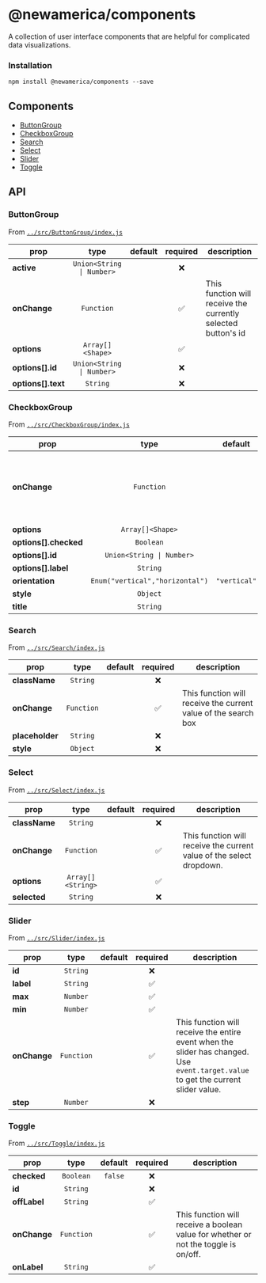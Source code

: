 # @newamerica/components

A collection of user interface components that are helpful for complicated data visualizations.

### Installation

```
npm install @newamerica/components --save
```


## Components



  - [ButtonGroup](#buttongroup)
  - [CheckboxGroup](#checkboxgroup)
  - [Search](#search)
  - [Select](#select)
  - [Slider](#slider)
  - [Toggle](#toggle)

## API




### ButtonGroup
 
From [`../src/ButtonGroup/index.js`](../src/ButtonGroup/index.js)
 

 
prop | type | default | required | description
---- | :----: | :-------: | :--------: | -----------
**active** | `Union<String \| Number>` |  | :x: | 
**onChange** | `Function` |  | :white_check_mark: | This function will receive the currently selected button's id
**options** | `Array[]<Shape>` |  | :white_check_mark: | 
**options[].id** | `Union<String \| Number>` |  | :x: | 
**options[].text** | `String` |  | :x: | 
 
 
 


### CheckboxGroup
 
From [`../src/CheckboxGroup/index.js`](../src/CheckboxGroup/index.js)
 

 
prop | type | default | required | description
---- | :----: | :-------: | :--------: | -----------
**onChange** | `Function` |  | :white_check_mark: | This function will receive an object with all checkbox values.
**options** | `Array[]<Shape>` |  | :white_check_mark: | 
**options[].checked** | `Boolean` |  | :x: | 
**options[].id** | `Union<String \| Number>` |  | :x: | 
**options[].label** | `String` |  | :x: | 
**orientation** | `Enum("vertical","horizontal")` | `"vertical"` | :x: | 
**style** | `Object` |  | :x: | 
**title** | `String` |  | :x: | 
 
 
 


### Search
 
From [`../src/Search/index.js`](../src/Search/index.js)
 

 
prop | type | default | required | description
---- | :----: | :-------: | :--------: | -----------
**className** | `String` |  | :x: | 
**onChange** | `Function` |  | :white_check_mark: | This function will receive the current value of the search box
**placeholder** | `String` |  | :x: | 
**style** | `Object` |  | :x: | 
 
 
 


### Select
 
From [`../src/Select/index.js`](../src/Select/index.js)
 

 
prop | type | default | required | description
---- | :----: | :-------: | :--------: | -----------
**className** | `String` |  | :x: | 
**onChange** | `Function` |  | :white_check_mark: | This function will receive the current value of the select dropdown.
**options** | `Array[]<String>` |  | :white_check_mark: | 
**selected** | `String` |  | :x: | 
 
 
 


### Slider
 
From [`../src/Slider/index.js`](../src/Slider/index.js)
 

 
prop | type | default | required | description
---- | :----: | :-------: | :--------: | -----------
**id** | `String` |  | :x: | 
**label** | `String` |  | :white_check_mark: | 
**max** | `Number` |  | :white_check_mark: | 
**min** | `Number` |  | :white_check_mark: | 
**onChange** | `Function` |  | :white_check_mark: | This function will receive the entire event when the slider has changed. Use `event.target.value` to get the current slider value.
**step** | `Number` |  | :x: | 
 
 
 


### Toggle
 
From [`../src/Toggle/index.js`](../src/Toggle/index.js)
 

 
prop | type | default | required | description
---- | :----: | :-------: | :--------: | -----------
**checked** | `Boolean` | `false` | :x: | 
**id** | `String` |  | :x: | 
**offLabel** | `String` |  | :white_check_mark: | 
**onChange** | `Function` |  | :white_check_mark: | This function will receive a boolean value for whether or not the toggle is on/off.
**onLabel** | `String` |  | :white_check_mark: | 
 
 
 
